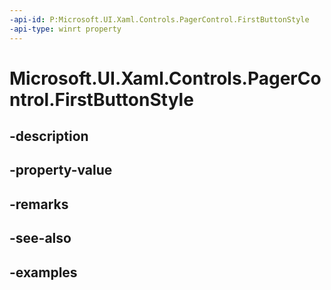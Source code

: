 ```yaml
---
-api-id: P:Microsoft.UI.Xaml.Controls.PagerControl.FirstButtonStyle
-api-type: winrt property
---
```


# Microsoft.UI.Xaml.Controls.PagerControl.FirstButtonStyle

<!--
public Windows.UI.Xaml.Style FirstButtonStyle { get; set; }
-->


## -description

## -property-value

## -remarks

## -see-also

## -examples


